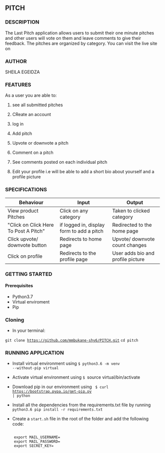 ## PITCH

### DESCRIPTION

The Last Pitch application allows users to submit their one minute pitches and other users will vote on them and leave comments to give their feedback. The pitches are organized by category. You can visit the live site on

### AUTHOR

SHEILA EGEIDZA

### FEATURES

As a user you are able to:

1. see all submitted pitches 

2. CReate an account

3. log in

4. Add pitch

5. Upvote or downvote a pitch

6. Comment on a pitch

7. See comments posted on each individual pitch

8. Edit your profile i.e will be able to add a short bio about yourself and a profile picture

### SPECIFICATIONS


  <table>
    <thead>
      <tr>
        <th>Behaviour</th>
        <th>Input</th>
        <th>Output</th>
      </tr>
    </thead>
    <tbody>
        <tr>
            <td>View product Pitches</td>
            <td>Click on any category</td>
            <td>Taken to clicked category</td>
        </tr>
        <tr>
            <td>"Click on Click Here To Post A Pitch"</td>
            <td>if logged in, display form to add a pitch</td>
            <td>Redirected to the home page</td>
        </tr>
        <tr>
            <td>Click upvote/ downvote button</td>
            <td>Redirects to home page</td>
            <td>Upvote/ downvote count changes</td>
        </tr>
        <tr>
            <td>Click on profile</td>
            <td>Redirects to the profile page</td>
            <td>User adds bio and profile picture </td>
        </tr>
    </tbody>
  </table>

  ### GETTING STARTED

  #### Prerequisites

  - Python3.7
  - Virtual enviroment
  - Pip

  ### Cloning

  - In your terminal:

   <code>git clone https://github.com/mmbukane-shy6/PITCH.git</code>
   <code>cd pitch</code>
   
   ### RUNNING APPLICATION

   * Install virtual environment using <code>$ python3.6 -m venv --without-pip virtual</code>

   * Activate virtual environment using <code>$ </code>source virtual/bin/activate

   * Download pip in our environment using <code> $ curl https://bootstrap.pypa.io/get-pip.py | python</code>

   * Install all the dependencies from the requirements.txt file by running <code>python3.6 pip install -r requirements.txt</code>

   * Create a <code>start.sh</code> file in the root of the folder and add the following code:
   <code>
    export MAIL_USERNAME=<your-email-address>
    export MAIL_PASSWORD=<your-email-password>
    export SECRET_KEY=<your-secret-key>
    </code>





